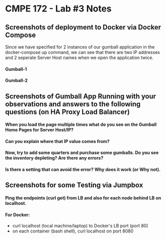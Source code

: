 # CMPE 172 - Lab #3 Notes

## Screenshots of deployment to Docker via Docker Compose

Since we have specified for 2 instances of our gumball application in the docker-compose up command, we can see that there are two IP addresses and 2 seperate Server Host names when we open the application twice. <br />

#### Gumball-1

#### Gumball-2

## Screenshots of Gumball App Running with your observations and answers to the following questions (on HA Proxy Load Balancer)

#### When you load the page multiple times what do you see on the Gumball Home Pages for Server Host/IP?

#### Can you explain where that IP value comes from?

#### Now, try to add some quarters and purchase some gumballs. Do you see the inventory depleting?  Are there any errors?

#### Is there a setting that can avoid the error?  Why does it work (or Why not).

## Screenshots for some Testing via Jumpbox

#### Ping the endpoints (curl get) from LB and also for each node behind LB on localhost.

#### For Docker:
- curl localhost (local machine/laptop) to Docker's LB port (port 80)
- on each container (bash shell), curl localhost on port 8080
